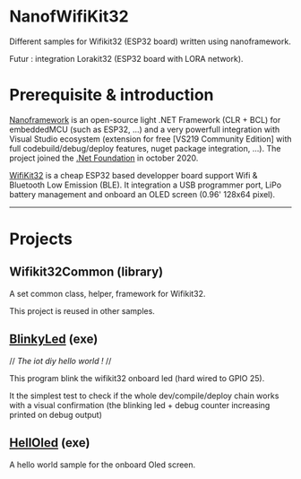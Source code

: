 # NanofWifiKit32
Different samples for Wifikit32 (ESP32 board) written using nanoframework.

Futur : integration Lorakit32 (ESP32 board with LORA network).

# Prerequisite & introduction

[Nanoframework](https://www.nanoframework.net/) is an open-source light .NET Framework (CLR + BCL) for embeddedMCU (such as ESP32, ...) and a very powerfull integration with Visual Studio ecosystem (extension for free [VS219 Community Edition] with full codebuild/debug/deploy features, nuget package integration, ...). 
The project joined the [.Net Foundation](https://dotnetfoundation.org/projects/nanoframework) in october 2020.

[WifiKit32](https://heltec.org/project/wifi-kit-32/) is a cheap ESP32 based developper board support Wifi & Bluetooth Low Emission (BLE). It integration a USB programmer port, LiPo battery management and onboard an OLED screen  (0.96' 128x64 pixel). 

----
# Projects

## Wifikit32Common (library)
A set common class, helper, framework for Wifikit32. 

This project is reused in other samples.

## [BlinkyLed](src/BlinkyLed/) (exe)

// *The iot diy hello world !* //

This program blink the wifikit32 onboard led (hard wired to GPIO 25).

It the simplest test to check if the whole dev/compile/deploy chain works with a visual confirmation (the blinking led + debug counter increasing printed on debug output)

## [HellOled](src/HellOled/) (exe)

 A hello world sample for the onboard Oled screen.
 